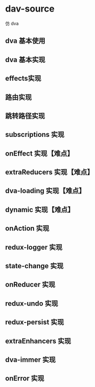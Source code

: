 # dav-source

仿 dva

## dva 基本使用

## dva 基本实现

## effects实现

## 路由实现

## 跳转路径实现

## subscriptions 实现

## onEffect 实现【难点】

## extraReducers 实现【难点】

## dva-loading 实现【难点】

## dynamic 实现【难点】

## onAction 实现

## redux-logger 实现

## state-change 实现

## onReducer 实现

## redux-undo 实现

## redux-persist 实现

## extraEnhancers 实现

## dva-immer 实现

## onError 实现
